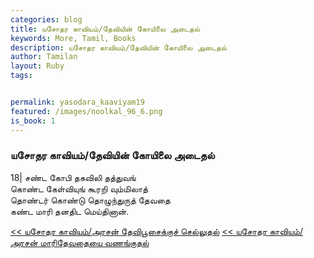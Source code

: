 ```yaml
---  
categories: blog  
title: யசோதர காவியம்/தேவியின் கோயிலை அடைதல்
keywords: More, Tamil, Books  
description: யசோதர காவியம்/தேவியின் கோயிலை அடைதல்
author: Tamilan  
layout: Ruby  
tags:     


permalink: yasodara_kaaviyam19  
featured: /images/noolkal_96_6.png  
is_book: 1
---  
```



### யசோதர காவியம்/தேவியின் கோயிலை அடைதல்

18| சண்ட கோபி தகவிலி தத்துவங்  
கொண்ட கேள்வியுங் கூரறி வும்மிலாத்  
தொண்டர் கொண்டு தொழுந்துருத் தேவதை  
கண்ட மாரி தனதிட மெய்தினான்.

[<< யசோதர காவியம்/அரசன் தேவிபூசைக்குச் செல்லுதல்](yasodara_kaaviyam18) [<< யசோதர காவியம்/அரசன் மாரிதேவதையை வணங்குதல்](yasodara_kaaviyam20)



